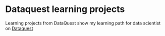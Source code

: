 # Dataquest learning projects
Learning projects from DataQuest show my learning path for data scientist on [Dataquest](https://www.dataquest.io/)